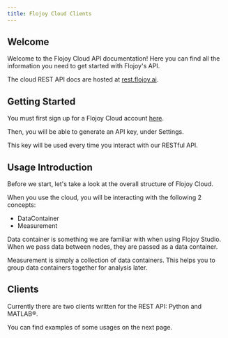 ```yaml
---
title: Flojoy Cloud Clients
---
```


## Welcome

Welcome to the Flojoy Cloud API documentation! Here you can find all the information you need to get started with Flojoy's API.

The cloud REST API docs are hosted at [rest.flojoy.ai](https://rest.flojoy.ai).

## Getting Started

You must first sign up for a Flojoy Cloud account [here](https://cloud.flojoy.ai/).

Then, you will be able to generate an API key, under Settings.

This key will be used every time you interact with our RESTful API.

## Usage Introduction

Before we start, let's take a look at the overall structure of Flojoy Cloud.

When you use the cloud, you will be interacting with the following 2 concepts:

- DataContainer
- Measurement

Data container is something we are familiar with when using Flojoy Studio. When we pass data between nodes, they are passed as a data container.

Measurement is simply a collection of data containers. This helps you to group data containers together for analysis later.

## Clients

Currently there are two clients written for the REST API: Python and MATLAB®.

You can find examples of some usages on the next page.
